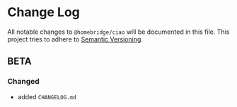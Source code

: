 # Change Log

All notable changes to `@homebridge/ciao` will be documented in this file. This project tries to adhere to [Semantic Versioning](http://semver.org/).

## BETA

### Changed

- added `CHANGELOG.md`
